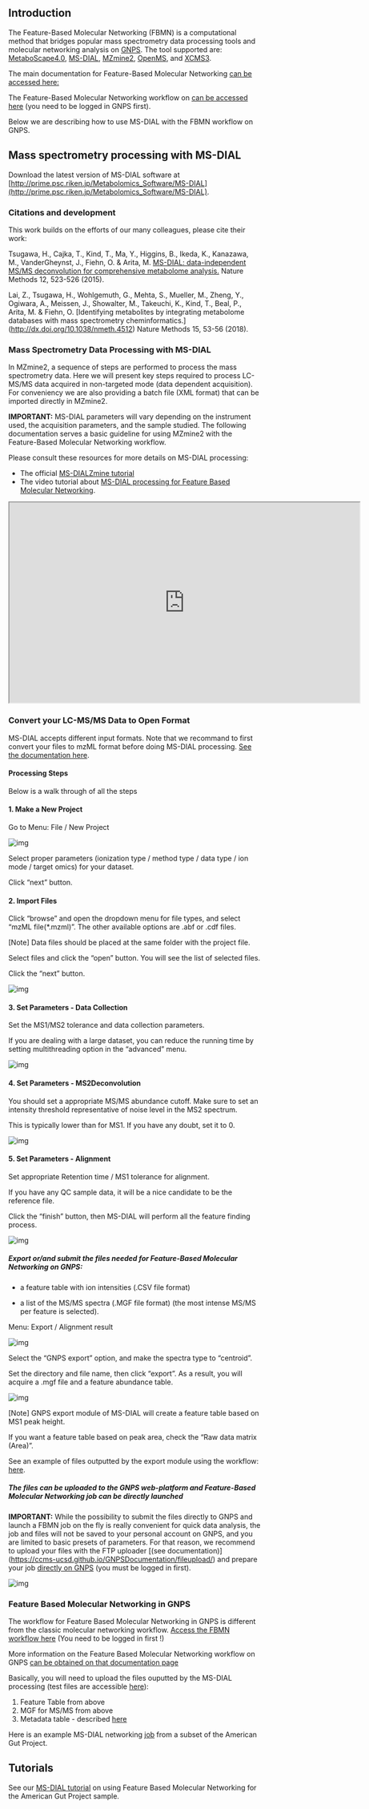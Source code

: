 ## Introduction

The Feature-Based Molecular Networking (FBMN) is a computational method that bridges popular mass spectrometry data processing tools and molecular networking analysis on [GNPS](http://gnps.ucsd.edu). The tool supported are: [MetaboScape4.0](https://www.bruker.com/products/mass-spectrometry-and-separations/ms-software/metaboscape/overview.html), [MS-DIAL](http://prime.psc.riken.jp/Metabolomics_Software/MS-DIAL/), [MZmine2](https://mzmine.github.io/), [OpenMS](https://www.openms.de/), and [XCMS3](https://github.com/sneumann/xcms).

The main documentation for Feature-Based Molecular Networking [can be accessed here:](featurebasedmolecularnetworking)

The Feature-Based Molecular Networking workflow on [can be accessed here](https://gnps.ucsd.edu/ProteoSAFe/index.jsp?params=%7B%22workflow%22:%22FEATURE-BASED-MOLECULAR-NETWORKING%22,%22library_on_server%22:%22d.speclibs;%22%7D) (you need to be logged in GNPS first).

Below we are describing how to use MS-DIAL with the FBMN workflow on GNPS.

## Mass spectrometry processing with MS-DIAL

Download the latest version of MS-DIAL software at [http://prime.psc.riken.jp/Metabolomics_Software/MS-DIAL](http://prime.psc.riken.jp/Metabolomics_Software/MS-DIAL).

### Citations and development

This work builds on the efforts of our many colleagues, please cite their work:

Tsugawa, H., Cajka, T., Kind, T., Ma, Y., Higgins, B., Ikeda, K., Kanazawa, M., VanderGheynst, J., Fiehn, O. & Arita, M. [MS-DIAL: data-independent MS/MS deconvolution for comprehensive metabolome analysis.](http://dx.doi.org/10.1038/nmeth.3393) Nature Methods 12, 523-526 (2015).

Lai, Z., Tsugawa, H., Wohlgemuth, G., Mehta, S., Mueller, M., Zheng, Y., Ogiwara, A., Meissen, J., Showalter, M., Takeuchi, K., Kind, T., Beal, P., Arita, M. & Fiehn, O. [Identifying metabolites by integrating metabolome databases with mass spectrometry cheminformatics.] (http://dx.doi.org/10.1038/nmeth.4512) Nature Methods 15, 53-56 (2018). 

### Mass Spectrometry Data Processing with MS-DIAL

In MZmine2, a sequence of steps are performed to process the mass spectrometry data. Here we will present key steps required to process LC-MS/MS data acquired in non-targeted mode (data dependent acquisition). For conveniency we are also providing a batch file (XML format) that can be imported directly in MZmine2.

**IMPORTANT:** MS-DIAL parameters will vary depending on the instrument used, the acquisition parameters, and the sample studied. The following documentation serves a basic guideline for using MZmine2 with the Feature-Based Molecular Networking workflow.

Please consult these resources for more details on MS-DIAL processing:

- The official [MS-DIALZmine tutorial](http://prime.psc.riken.jp/Metabolomics_Software/MS-DIAL/MSDIAL-tutorial.pdf) 
- The video tutorial about [MS-DIAL processing for Feature Based Molecular Networking](tutorials/americangutms-dial/).

<iframe width="700" height="400" src="https://www.youtube.com/embed/5jjMllbwD-U"> </iframe>

### Convert your LC-MS/MS Data to Open Format
MS-DIAL accepts different input formats. Note that we recommand to first convert your files to mzML format before doing MS-DIAL processing. [See the documentation here](https://ccms-ucsd.github.io/GNPSDocumentation/fileconversion/).

#### Processing Steps

Below is a walk through of all the steps

#### 1. Make a New Project

Go to Menu: File / New Project

![img](img/ms-dial/new-project.png)

Select proper parameters (ionization type / method type / data type / ion mode / target omics) for your dataset. 

Click “next” button.

#### 2. Import Files

Click “browse” and open the dropdown menu for file types, and select “mzML file(*.mzml)”. The other available options are .abf or .cdf files.

[Note] Data files should be placed at the same folder with the project file.

Select files and click the “open” button. You will see the list of selected files.

Click the “next” button.

![img](img/ms-dial/import-raw.png)

#### 3. Set Parameters - Data Collection

Set the MS1/MS2 tolerance and data collection parameters. 

If you are dealing with a large dataset, you can reduce the running time by setting multithreading option in the “advanced” menu.

![img](img/ms-dial/set-parameters-data.png)

#### 4. Set Parameters - MS2Deconvolution

You should set a appropriate MS/MS abundance cutoff. Make sure to set an intensity threshold representative of noise level in the MS2 spectrum. 

This is typically lower than for MS1. If you have any doubt, set it to 0.

![img](img/ms-dial/set-parameters-deconvoltion.png)

#### 5. Set Parameters - Alignment

Set appropriate Retention time / MS1 tolerance for alignment. 

If you have any QC sample data, it will be a nice candidate to be the reference file. 

Click the “finish” button, then MS-DIAL will perform all the feature finding process.

![img](img/ms-dial/set-parameters-alignment.png)

##### Export or/and submit the files needed for Feature-Based Molecular Networking on GNPS:

- a feature table with ion intensities (.CSV file format)

- a list of the MS/MS spectra (.MGF file format) (the most intense MS/MS per feature is selected).

Menu: Export / Alignment result

![img](img/ms-dial/export.png)

Select the “GNPS export” option, and make the spectra type to “centroid”. 

Set the directory and file name, then click “export”. As a result, you will acquire a .mgf file and a feature abundance table. 

![img](img/ms-dial/export_2.png)

[Note] GNPS export module of MS-DIAL will create a feature table based on MS1 peak height. 

If you want a feature table based on peak area, check the “Raw data matrix (Area)”.

See an example of files outputted by the export module using the workflow:
[here](tutorials/AG_tutorial_files/).

##### The files can be uploaded to the GNPS web-platform and Feature-Based Molecular Networking job can be directly launched

**IMPORTANT:** While the possibility to submit the files directly to GNPS and launch a FBMN job on the fly is really convenient for quick data analysis, the job and files will not be saved to your personal account on GNPS, and you are limited to basic presets of parameters. For that reason, we recommend to upload your files with the FTP uploader [(see documentation)] (https://ccms-ucsd.github.io/GNPSDocumentation/fileupload/) and prepare your job [directly on GNPS](https://gnps.ucsd.edu/ProteoSAFe/index.jsp?params=%7B%22workflow%22:%22FEATURE-BASED-MOLECULAR-NETWORKING%22,%22library_on_server%22:%22d.speclibs;%22%7D) (you must be logged in first).

![img](img/mzmine/gnps_export_module_v2_submission.png)

### Feature Based Molecular Networking in GNPS

The workflow for Feature Based Molecular Networking in GNPS is different from the classic molecular networking workflow. [Access the FBMN workflow here](https://gnps.ucsd.edu/ProteoSAFe/index.jsp?params=%7B%22workflow%22:%22METABOLOMICS-SNETS-MZMINE%22,%22library_on_server%22:%22d.speclibs;%22%7D) (You need to be logged in first !)

More information on the Feature Based Molecular Networking workflow on GNPS [can be obtained on that documentation page](featurebasedmolecularnetworking)

Basically, you will need to upload the files ouputted by the MS-DIAL processing (test files are accessible [here](https://github.com/CCMS-UCSD/GNPSDocumentation/tree/master/docs/tutorials/AG_tutorial_files)):

1. Feature Table from above
2. MGF for MS/MS from above
3. Metadata table - described [here](networking#metadata)

Here is an example MS-DIAL networking [job](https://gnps.ucsd.edu/ProteoSAFe/status.jsp?task=xxxxxx) from a subset of the American Gut Project.

## Tutorials

See our [MS-DIAL tutorial](tutorials/americangutms-dial) on using Feature Based Molecular Networking for the American Gut Project sample.
